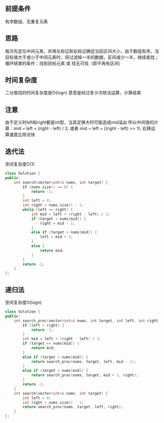 ## 前提条件
有序数组、无重复元素

## 思路
每次先定位中间元素，并用左标记和右标记确定当前区间大小，由于数组有序，当目标值大于或小于中间元素时，将过滤掉一半的数据，区间减少一半，继续查找；
循环结束的条件：找到目标元素 或 找无可找（即不再有区间）

## 时间复杂度
二分查找的时间复杂度是O(logn)
意思是经过多少次除法运算，计算结束

## 注意
由于定义时left和right都是int型，当其足够大时可能造成mid溢出
所以中间值的计算：mid = left + (right - left) / 2;
或者 mid = left + ((right - left) >> 1);
右移运算速度比除法快

## 迭代法
空间复杂度O(1)

```C++
class Solution {
public:
    int search(vector<int>& nums, int target) {
        if (nums.size() == 0) {
            return -1;
        }
        int left = 0;
        int right = nums.size() - 1;
        while (left <= right) {
            int mid = left + (right - left) / 2;
            if (target < nums[mid]) {
                right = mid - 1;
            }
            else if (target > nums[mid]) {
                left = mid + 1;
            }
            else {
                return mid;
            }
        }
        return -1;
    }
};
```

## 递归法
空间复杂度O(logn) 

```C++
class Solution {
public:
    int search_proc(vector<int>& nums, int target, int left, int right) {
        if (left > right) {
            return -1;
        }
        int mid = left + (right - left) / 2;
        if (target == nums[mid]) {
            return mid;
        }
        else if (target < nums[mid]) {
            return search_proc(nums, target, left, mid - 1);
        }
        else if (target > nums[mid]) {
            return search_proc(nums, target, mid + 1, right);
        }
        return -1;
    }
    int search(vector<int>& nums, int target) {
        int left = 0;
        int right = nums.size() - 1;
        return search_proc(nums, target, left, right);
    }
};
```
